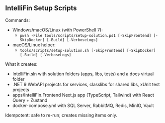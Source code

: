 ﻿## IntelliFin Setup Scripts

Commands:
- Windows/macOS/Linux (with PowerShell 7):
  - `pwsh -File tools/scripts/setup-solution.ps1 [-SkipFrontend] [-SkipDocker] [-Build] [-VerboseLogs]`
- macOS/Linux helper:
  - `tools/scripts/setup-solution.sh [-SkipFrontend] [-SkipDocker] [-Build] [-VerboseLogs]`

What it creates:
- IntelliFin.sln with solution folders (apps, libs, tests) and a docs virtual folder
- .NET 9 WebAPI projects for services, classlibs for shared libs, xUnit test projects
- apps/IntelliFin.Frontend Next.js app (TypeScript, Tailwind) with React Query + Zustand
- docker-compose.yml with SQL Server, RabbitMQ, Redis, MinIO, Vault

Idempotent: safe to re-run; creates missing items only.

